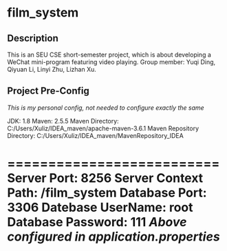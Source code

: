 # film_system

## Description

This is an SEU CSE short-semester project, which is about developing a WeChat mini-program featuring video playing.
Group member: Yuqi Ding, Qiyuan Li, Linyi Zhu, Lizhan Xu.

## Project Pre-Config

*This is my personal config, not needed to configure exactly the same*

JDK: 1.8
Maven: 2.5.5
Maven Directory: C:/Users/Xuliz/IDEA_maven/apache-maven-3.6.1
Maven Repository Directory: C:/Users/Xuliz/IDEA_maven/MavenRepository_IDEA

==========================
Server Port: 8256
Server Context Path: /film_system
Database Port: 3306
Datebase UserName: root
Database Password: 111
*Above configured in application.properties*
==========================
